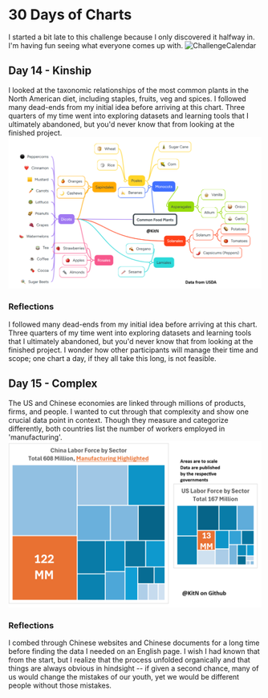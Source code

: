 # 30 Days of Charts
I started a bit late to this challenge because I only discovered it halfway in. I'm having fun seeing what everyone comes up with.
![ChallengeCalendar](https://github.com/user-attachments/assets/249fbb1f-a276-4da3-841f-0fc7ee8c74de)

## Day 14 - Kinship
I looked at the taxonomic relationships of the most common plants in the North American diet, including staples, fruits, veg and spices. I followed many dead-ends from my initial idea before arriving at this chart. Three quarters of my time went into exploring datasets and learning tools that I ultimately abandoned, but you'd never know that from looking at the finished project. 
![Life Tree of Common Food Plants](Day14-Kinship-CommonFoods.png)
### Reflections
I followed many dead-ends from my initial idea before arriving at this chart. Three quarters of my time went into exploring datasets and learning tools that I ultimately abandoned, but you'd never know that from looking at the finished project. I wonder how other participants will manage their time and scope; one chart a day, if they all take this long, is not feasible.

## Day 15 - Complex
The US and Chinese economies are linked through millions of products, firms, and people. I wanted to cut through that complexity and show one crucial data point in context. Though they measure and categorize differently, both countries list the number of workers employed in 'manufacturing'. 
![US-China Labor Force](Day15-complex-us-china.png)

### Reflections
I combed through Chinese websites and Chinese documents for a long time before finding the data I needed on an English page. I wish I had known that from the start, but I realize that the process unfolded organically and that things are always obvious in hindsight -- if given a second chance, many of us would change the mistakes of our youth, yet we would be different people without those mistakes.
